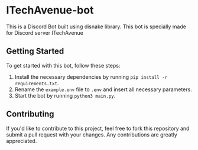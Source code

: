
# **ITechAvenue-bot**

This is a Discord Bot built using disnake library. This bot is specially made for Discord server ITechAvenue

## Getting Started

To get started with this bot, follow these steps:

1. Install the necessary dependencies by running `pip install -r requirements.txt`.
2. Rename the `example.env` file to `.env` and insert all necessary parameters.
3. Start the bot by running `python3 main.py`.

## Contributing

If you'd like to contribute to this project, feel free to fork this repository and submit a pull request with your changes. Any contributions are greatly appreciated.

